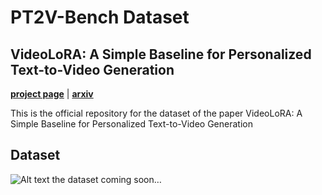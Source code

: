 # PT2V-Bench Dataset
## VideoLoRA: A Simple Baseline for Personalized Text-to-Video Generation

**[project page](https://videolora-pt2v.github.io)** | **[arxiv](https://arxiv.org/abs/your-paper-id)**

This is the official repository for the dataset of the paper VideoLoRA: A Simple Baseline for Personalized Text-to-Video Generation

## Dataset
![Alt text](./docs/structured_prompt.tiff)
the dataset coming soon…
